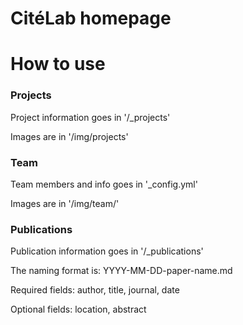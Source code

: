 CitéLab homepage
====================

# How to use

### Projects 

Project information goes in '/_projects'

Images are in '/img/projects'


### Team

Team members and info goes in '_config.yml'

Images are in '/img/team/'


### Publications 

Publication information goes in '/_publications'

The naming format is: YYYY-MM-DD-paper-name.md

Required fields: author, title, journal, date

Optional fields: location, abstract
